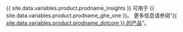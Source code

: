 {{ site.data.variables.product.prodname_insights }} 可用于 {{ site.data.variables.product.prodname_ghe_one }}。 更多信息请参阅“[{{ site.data.variables.product.prodname_dotcom }} 的产品](/articles/githubs-products)”。
